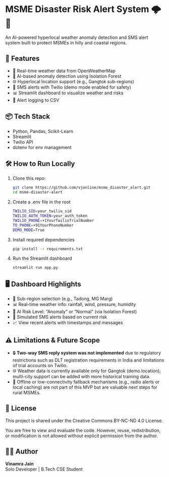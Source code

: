 # MSME Disaster Risk Alert System 🌩️📲

An AI-powered hyperlocal weather anomaly detection and SMS alert system built to protect MSMEs in hilly and coastal regions.

## 🚀 Features

- 📡 Real-time weather data from OpenWeatherMap
- 🧠 AI-based anomaly detection using Isolation Forest
- 🌐 Hyperlocal location support (e.g., Gangtok sub-regions)
- 📲 SMS alerts with Twilio (demo mode enabled for safety)
- 📊 Streamlit dashboard to visualize weather and risks
- 📝 Alert logging to CSV

## 📦 Tech Stack

- Python, Pandas, Scikit-Learn
- Streamlit
- Twilio API
- dotenv for env management

## 🛠️ How to Run Locally

1. Clone this repo:
   ```bash
   git clone https://github.com/vjonline/msme_disaster_alert.git
   cd msme-disaster-alert

2. Create a .env file in the root
    ```bash
    TWILIO_SID=your_twilio_sid
    TWILIO_AUTH_TOKEN=your_auth_token
    TWILIO_PHONE=+1YourTwilioTrialNumber
    TO_PHONE=+91YourPhoneNumber
    DEMO_MODE=True

3. Install required dependencies 
    ```bash
    pip install -r requirements.txt

4. Run the Streamlit dashboard
    ```bash
    streamlit run app.py

## 🖥️ Dashboard Highlights

- 📍 Sub-region selection (e.g., Tadong, MG Marg)
- 📊 Real-time weather info: rainfall, wind, pressure, humidity
- 🧠 AI Risk Level: “Anomaly” or “Normal” (via Isolation Forest)
- 📩 Simulated SMS alerts based on current risk
- 📈 View recent alerts with timestamps and messages

## ⚠️ Limitations & Future Scope

- 🔒 **Two-way SMS reply system was not implemented** due to regulatory restrictions such as DLT registration requirements in India and limitations of trial accounts on Twilio.
- 🌐 Weather data is currently available only for Gangtok (demo location); multi-city support can be added with more historical training data.
- 📶 Offline or low-connectivity fallback mechanisms (e.g., radio alerts or local caching) are not part of this MVP but are valuable next steps for rural MSMEs.

## 📄 License
This project is shared under the
Creative Commons BY-NC-ND 4.0 License.

You are free to view and evaluate the code. However, reuse, redistribution, or modification is not allowed without explicit permission from the author.

## 👨‍💻 Author  
**Vinamra Jain**<br>
Solo Developer | B.Tech CSE Student<br>